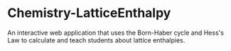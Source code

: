 # Chemistry-LatticeEnthalpy
An interactive web application that uses the Born-Haber cycle and Hess's Law to calculate and teach students about lattice enthalpies.
